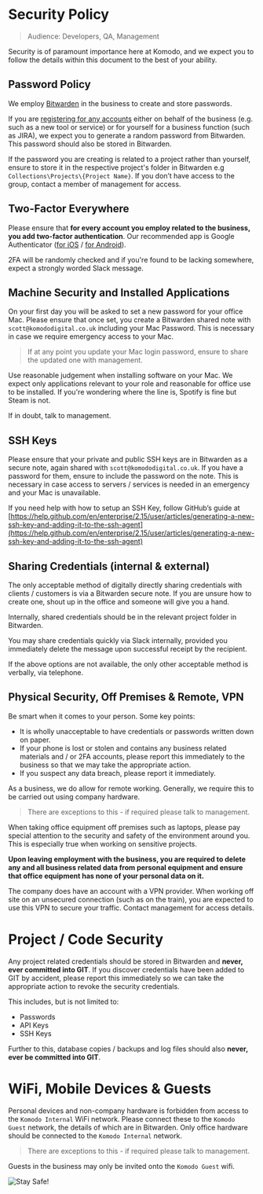 # Security Policy

>Audience: Developers, QA, Management

Security is of paramount importance here at Komodo, and we expect you to follow the details within this document to the best of your ability. 

## Password Policy

We employ [Bitwarden](https://bitwarden.com/) in the business to create and store passwords. 

If you are [registering for any accounts](where-is.md) either on behalf of the business (e.g. such as a new tool or service) or for yourself for a business function (such as JIRA), we expect you to generate a random password from Bitwarden. This password should also be stored in Bitwarden.

If the password you are creating is related to a project rather than yourself, ensure to store it in the respective project's folder in Bitwarden e.g `Collections\Projects\{Project Name}`. If you don’t have access to the group, contact a member of management for access.

## Two-Factor Everywhere

Please ensure that **for every account you employ related to the business, you add two-factor authentication**. Our recommended app is Google Authenticator ([for iOS](https://apps.apple.com/us/app/google-authenticator/id388497605) / [for Android](https://play.google.com/store/apps/details?id=com.google.android.apps.authenticator2&hl=en_GB)).

2FA will be randomly checked and if you're found to be lacking somewhere, expect a strongly worded Slack message.

## Machine Security and Installed Applications

On your first day you will be asked to set a new password for your office Mac. Please ensure that once set, you create a Bitwarden shared note with `scott@komododigital.co.uk` including your Mac Password. This is necessary in case we require emergency access to your Mac.

>If at any point you update your Mac login password, ensure to share the updated one with management.

Use reasonable judgement when installing software on your Mac. We expect only applications relevant to your role and reasonable for office use to be installed. If you're wondering where the line is, Spotify is fine but Steam is not. 

If in doubt, talk to management.

## SSH Keys

Please ensure that your private and public SSH keys are in Bitwarden as a secure note, again shared with `scott@komododigital.co.uk`. If you have a password for them, ensure to include the password on the note. This is necessary in case access to servers / services is needed in an emergency and your Mac is unavailable.

If you need help with how to setup an SSH Key, follow GitHub’s guide at [https://help.github.com/en/enterprise/2.15/user/articles/generating-a-new-ssh-key-and-adding-it-to-the-ssh-agent](https://help.github.com/en/enterprise/2.15/user/articles/generating-a-new-ssh-key-and-adding-it-to-the-ssh-agent)

## Sharing Credentials (internal & external)

The only acceptable method of digitally directly sharing credentials with clients / customers is via a Bitwarden secure note. If you are unsure how to create one, shout up in the office and someone will give you a hand.

Internally, shared credentials should be in the relevant project folder in Bitwarden.

You may share credentials quickly via Slack internally, provided you immediately delete the message upon successful receipt by the recipient.

If the above options are not available, the only other acceptable method is verbally, via telephone.

## Physical Security, Off Premises & Remote, VPN

Be smart when it comes to your person. Some key points:

 - It is wholly unacceptable to have credentials or passwords written down on paper.
 - If your phone is lost or stolen and contains any business related materials and / or 2FA accounts, please report this immediately to the business so that we may take the appropriate action.
 - If you suspect any data breach, please report it immediately.

As a business, we do allow for remote working. Generally, we require this to be carried out using company hardware. 

>There are exceptions to this - if required please talk to management. 

When taking office equipment off premises such as laptops, please pay special attention to the security and safety of the environment around you. This is especially true when working on sensitive projects.

**Upon leaving employment with the business, you are required to delete any and all business related data from personal equipment and ensure that office equipment has none of your personal data on it.**

The company does have an account with a VPN provider. When working off site on an unsecured connection (such as on the train), you are expected to use this VPN to secure your traffic. Contact management for access details.

# Project / Code Security

Any project related credentials should be stored in Bitwarden and **never, ever committed into GIT**. If you discover credentials have been added to GIT by accident, please report this immediately so we can take the appropriate action to revoke the security credentials.

This includes, but is not limited to:

 - Passwords
 - API Keys
 - SSH Keys

Further to this, database copies / backups and log files should also **never, ever be committed into GIT**.

# WiFi, Mobile Devices & Guests

Personal devices and non-company hardware is forbidden from access to the `Komodo Internal` WiFi network. Please connect these to the `Komodo Guest` network, the details of which are in Bitwarden. Only office hardware should be connected to the `Komodo Internal` network.

>There are exceptions to this - if required please talk to management. 

Guests in the business may only be invited onto the `Komodo Guest` wifi.
 
![Stay Safe!](https://media1.giphy.com/media/10NPdN6z9vTYWI/giphy.gif?cid=790b761106092607fbe460f87b32b5b306647c48518e3716&rid=giphy.gif)


